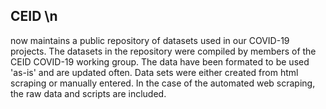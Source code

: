 ## CEID    \n

now maintains a public repository of datasets used in our COVID-19 projects. The datasets in the repository were compiled by members of the CEID COVID-19 working group. The data have been formated to be used 'as-is' and are updated often. Data sets were either created from html scraping or manually entered. In the case of the automated web scraping, the raw data and scripts are included. 


